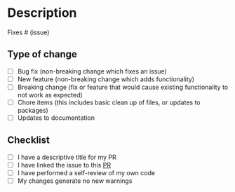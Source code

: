 # Description

<!-- Please include a summary of the change and which issue is fixed. -->

Fixes # (issue)

## Type of change

- [ ] Bug fix (non-breaking change which fixes an issue)
- [ ] New feature (non-breaking change which adds functionality)
- [ ] Breaking change (fix or feature that would cause existing functionality to not work as expected)
- [ ] Chore items (this includes basic clean up of files, or updates to packages)
- [ ] Updates to documentation

## Checklist

- [ ] I have a descriptive title for my PR
- [ ] I have linked the issue to this [PR](https://docs.github.com/en/issues/tracking-your-work-with-issues/linking-a-pull-request-to-an-issue)
- [ ] I have performed a self-review of my own code
- [ ] My changes generate no new warnings
